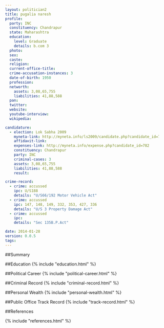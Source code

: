 ```yaml
---
layout: politician2
title: pugalia naresh
profile: 
  party: INC
  constituency: Chandrapur
  state: Maharashtra
  education: 
    level: Graduate
    details: b.com 3
  photo: 
  sex: 
  caste: 
  religion: 
  current-office-title: 
  crime-accusation-instances: 3
  date-of-birth: 1950
  profession: 
  networth: 
    assets: 3,08,65,755
    liabilities: 41,88,588
  pan: 
  twitter: 
  website: 
  youtube-interview: 
  wikipedia: 

candidature: 
  - election: Lok Sabha 2009
    myneta-link: http://myneta.info/ls2009/candidate.php?candidate_id=782
    affidavit-link: 
    expenses-link: http://myneta.info/expense.php?candidate_id=782
    constituency: Chandrapur 
    party: INC
    criminal-cases: 3
    assets: 3,08,65,755
    liabilities: 41,88,588
    result:  

crime-record: 
  - crime: accussed
    ipc: U/S188
    details: "U/S66/192 Motor Vehicle Act" 
  - crime: accussed
    ipc: 147, 148, 149, 332, 353, 427, 336
    details: "U/S 3 Property Damage Act" 
  - crime: accussed
    ipc: 
    details: "Sec 135B.P.Act" 

date: 2014-01-28
version: 0.0.5
tags: 
---
```

##Summary


##Education
{% include "education.html" %}


##Political Career
{% include "political-career.html" %}


##Criminal Record
{% include "criminal-record.html" %}


##Personal Wealth
{% include "personal-wealth.html" %}


##Public Office Track Record
{% include "track-record.html" %}


##References


{% include "references.html" %}